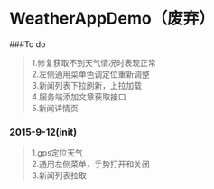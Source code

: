 # WeatherAppDemo（废弃）

###To do
>1.修复获取不到天气情况时表现正常<br />
>2.左侧通用菜单色调定位重新调整<br />
>3.新闻列表下拉刷新，上拉加载<br />
>4.服务端添加文章获取接口<br />
>5.新闻详情页<br />

### 2015-9-12(init) 
>1.gps定位天气<br />
>2.通用左侧菜单，手势打开和关闭<br />
>3.新闻列表拉取<br />
